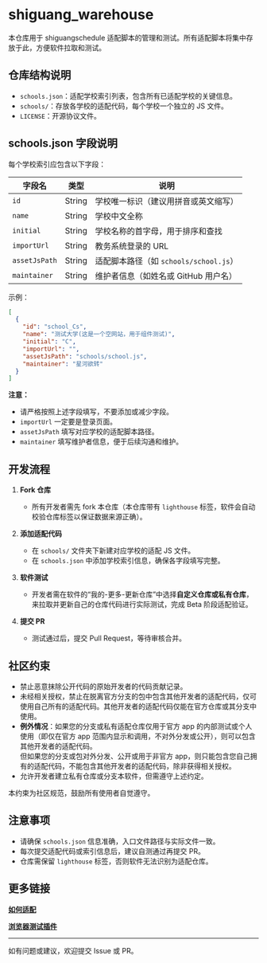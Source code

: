 # shiguang_warehouse

本仓库用于 shiguangschedule 适配脚本的管理和测试。所有适配脚本将集中存放于此，方便软件拉取和测试。

## 仓库结构说明

- `schools.json`：适配学校索引列表，包含所有已适配学校的关键信息。
- `schools/`：存放各学校的适配代码，每个学校一个独立的 JS 文件。
- `LICENSE`：开源协议文件。

## schools.json 字段说明

每个学校索引应包含以下字段：

| 字段名         | 类型    | 说明                                   |
| -------------- | ------- | -------------------------------------- |
| `id`           | String  | 学校唯一标识（建议用拼音或英文缩写）    |
| `name`         | String  | 学校中文全称                           |
| `initial`      | String  | 学校名称的首字母，用于排序和查找        |
| `importUrl`    | String  | 教务系统登录的 URL                      |
| `assetJsPath`  | String  | 适配脚本路径（如 `schools/school.js`）  |
| `maintainer`   | String  | 维护者信息（如姓名或 GitHub 用户名）    |

示例：
```json
[
  {
    "id": "school_Cs",
    "name": "测试大学(这是一个空网站，用于组件测试)",
    "initial": "C",
    "importUrl": "",
    "assetJsPath": "schools/school.js",
    "maintainer": "星河欲转"
  }
]
```

**注意：**  
- 请严格按照上述字段填写，不要添加或减少字段。
- `importUrl` 一定要是登录页面。
- `assetJsPath` 填写对应学校的适配脚本路径。
- `maintainer` 填写维护者信息，便于后续沟通和维护。

## 开发流程

1. **Fork 仓库**  
   - 所有开发者需先 fork 本仓库（本仓库带有 `lighthouse` 标签，软件会自动校验仓库标签以保证数据来源正确）。

2. **添加适配代码**  
   - 在 `schools/` 文件夹下新建对应学校的适配 JS 文件。
   - 在 `schools.json` 中添加学校索引信息，确保各字段填写完整。

3. **软件测试**  
   - 开发者需在软件的“我的-更多-更新仓库”中选择**自定义仓库或私有仓库**，来拉取并更新自己的仓库代码进行实际测试，完成 Beta 阶段适配验证。

4. **提交 PR**  
   - 测试通过后，提交 Pull Request，等待审核合并。

## 社区约束

- 禁止恶意抹除公开代码的原始开发者的代码贡献记录。
- 未经相关授权，禁止在脱离官方分支的包中包含其他开发者的适配代码，仅可使用自己所有的适配代码。其他开发者的适配代码仅能在官方仓库或其分支中使用。
- **例外情况**：如果您的分支或私有适配仓库仅用于官方 app 的内部测试或个人使用（即仅在官方 app 范围内显示和调用，不对外分发或公开），则可以包含其他开发者的适配代码。  
  但如果您的分支或包对外分发、公开或用于非官方 app，则只能包含您自己拥有的适配代码，不能包含其他开发者的适配代码，除非获得相关授权。
- 允许开发者建立私有仓库或分支本软件，但需遵守上述约定。

本约束为社区规范，鼓励所有使用者自觉遵守。

## 注意事项

- 请确保 `schools.json` 信息准确，入口文件路径与实际文件一致。
- 每次提交适配代码或索引信息后，建议自测通过再提交 PR。
- 仓库需保留 `lighthouse` 标签，否则软件无法识别为适配仓库。

## 更多链接  
**[如何适配](https://github.com/XingHeYuZhuan/shiguangschedule/wiki/%E5%A6%82%E4%BD%95%E9%80%82%E9%85%8D%E6%95%99%E5%8A%A1)**  

**[浏览器测试插件](https://github.com/XingHeYuZhuan/shiguang_Tester)**

---  

如有问题或建议，欢迎提交 Issue 或 PR。